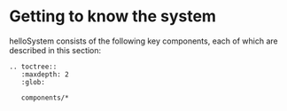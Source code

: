 # Getting to know the system

helloSystem consists of the following key components, each of which are described in this section:

```eval_rst
.. toctree::
   :maxdepth: 2
   :glob:
   
   components/*
``` 
